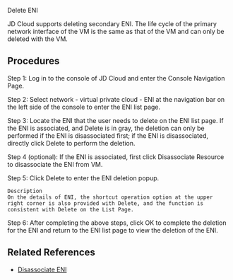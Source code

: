 Delete ENI

JD Cloud supports deleting secondary ENI. The life cycle of the primary network interface of the VM is the same as that of the VM and can only be deleted with the VM.

## Procedures
Step 1: Log in to the console of JD Cloud and enter the Console Navigation Page.

Step 2: Select network - virtual private cloud - ENI at the navigation bar on the left side of the console to enter the ENI list page.

Step 3: Locate the ENI that the user needs to delete on the ENI list page. If the ENI is associated, and Delete is in gray, the deletion can only be performed if the ENI is disassociated first; if the ENI is disassociated, directly click Delete to perform the deletion.

Step 4 (optional): If the ENI is associated, first click Disassociate Resource to disassociate the ENI from VM.

Step 5: Click Delete to enter the ENI deletion popup.

	Description
	On the details of ENI, the shortcut operation option at the upper right corner is also provided with Delete, and the function is consistent with Delete on the List Page.

Step 6: After completing the above steps, click OK to complete the deletion for the ENI and return to the ENI list page to view the deletion of the ENI.

## Related References

- [Disassociate ENI](./Disassociate-Elastic-Network-Interface.md)


